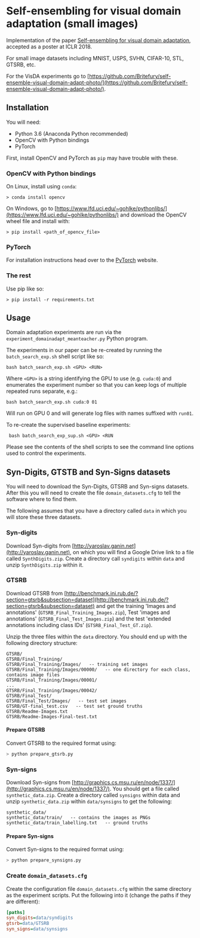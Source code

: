 # Self-ensembling for visual domain adaptation (small images)

Implementation of the paper [Self-ensembling for visual domain adaptation](https://arxiv.org/abs/1706.05208),
accepted as a poster at ICLR 2018.

For small image datasets including MNIST, USPS, SVHN, CIFAR-10, STL, GTSRB, etc.

For the VisDA experiments go to
[https://github.com/Britefury/self-ensemble-visual-domain-adapt-photo/](https://github.com/Britefury/self-ensemble-visual-domain-adapt-photo/).


## Installation

You will need:

- Python 3.6 (Anaconda Python recommended)
- OpenCV with Python bindings
- PyTorch

First, install OpenCV and PyTorch as `pip` may have trouble with these.

### OpenCV with Python bindings

On Linux, install using `conda`:

```> conda install opencv```

On Windows, go to [https://www.lfd.uci.edu/~gohlke/pythonlibs/](https://www.lfd.uci.edu/~gohlke/pythonlibs/) and
download the OpenCV wheel file and install with:

```> pip install <path_of_opencv_file>```

### PyTorch

For installation instructions head over to the [PyTorch](https://pytorch.org/) website.

### The rest

Use pip like so:

```> pip install -r requirements.txt```

## Usage

Domain adaptation experiments are run via the `experiment_domainadapt_meanteacher.py` Python program.

The experiments in our paper can be re-created by running the `batch_search_exp.sh` shell script like so:

```bash batch_search_exp.sh <GPU> <RUN>```

Where `<GPU>` is a string identifying the GPU to use (e.g. `cuda:0`) and <RUN> enumerates the experiment number so that
you can keep logs of multiple repeated runs separate, e.g.:

```bash batch_search_exp.sh cuda:0 01```

Will run on GPU 0 and will generate log files with names suffixed with `run01`.

To re-create the supervised baseline experiments:

``` bash batch_search_exp_sup.sh <GPU> <RUN```

Please see the contents of the shell scripts to see the command line options used to control the
experiments.


## Syn-Digits, GTSTB and Syn-Signs datasets

You will need to download the Syn-Digits, GTSRB and Syn-signs datasets. After this you will need to create
the file `domain_datasets.cfg` to tell the software where to find them.

The following assumes that you have a directory called `data` in which you will store these three datasets.

### Syn-digits

Download Syn-digits from [http://yaroslav.ganin.net](http://yaroslav.ganin.net), on which you will find a Google Drive
link to a file called `SynthDigits.zip`. Create a directory call `syndigits` within `data` and unzip `SynthDigits.zip`
within it.

### GTSRB

Download GTSRB from [http://benchmark.ini.rub.de/?section=gtsrb&subsection=dataset](http://benchmark.ini.rub.de/?section=gtsrb&subsection=dataset)
and get the training 'Images and annotations' (`GTSRB_Final_Training_Images.zip`), Test 'images and annotations' (`GTSRB_Final_Test_Images.zip`)
and the test 'extended annotations including class IDs' (`GTSRB_Final_Test_GT.zip`).

Unzip the three files within the `data` directory. You should end up with the following directory structure:

```
GTSRB/
GTSRB/Final_Training/
GTSRB/Final_Training/Images/   -- training set images
GTSRB/Final_Training/Images/00000/   -- one directory for each class, contains image files
GTSRB/Final_Training/Images/00001/
...
GTSRB/Final_Training/Images/00042/
GTSRB/Final_Test/
GTSRB/Final_Test/Images/   -- test set images
GTSRB/GT-final_test.csv   -- test set ground truths
GTSRB/Readme-Images.txt
GTSRB/Readme-Images-Final-test.txt
``` 

#### Prepare GTSRB

Convert GTSRB to the required format using:

```sh
> python prepare_gtsrb.py
```

### Syn-signs
Download Syn-signs from [http://graphics.cs.msu.ru/en/node/1337/](http://graphics.cs.msu.ru/en/node/1337/).
You should get a file called `synthetic_data.zip`. Create a directory called `synsigns` within data and unzip
`synthetic_data.zip` within `data/synsigns` to get the following:

```
synthetic_data/
synthetic_data/train/   -- contains the images as PNGs
synthetic_data/train_labelling.txt   -- ground truths
```

#### Prepare Syn-signs

Convert Syn-signs to the required format using:

```sh
> python prepare_synsigns.py
```


### Create `domain_datasets.cfg`

Create the configuration file `domain_datasets.cfg` within the same directory as the experiment scripts.
Put the following into it (change the paths if they are different):

```cfg
[paths]
syn_digits=data/syndigits
gtsrb=data/GTSRB
syn_signs=data/synsigns
```




